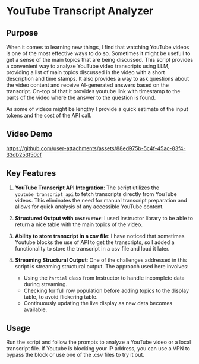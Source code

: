 # YouTube Transcript Analyzer

##  Purpose
When it comes to learning new things, I find that watching YouTube videos is one of the most effective ways to do so. Sometimes it might be usefull to get a sense of the main topics that are being discussed. This script provides a convenient way to analyze YouTube video transcripts using LLM, providing a list of main topics discussed in the video with a short description and time stamps. It also provides a way to ask questions about the video content and receive AI-generated answers based on the transcript. On-top of that it provides youtube link with timestamp to the parts of the video where the answer to the question is found.

As some of videos might be lengthy I provide a quick estimate of the input tokens and the cost of the API call.

## Video Demo

https://github.com/user-attachments/assets/88ed975b-5c4f-45ac-83f4-33db253f50cf 


## Key Features

1.  **YouTube Transcript API Integration**: The script utilizes the `youtube_transcript_api` to fetch transcripts directly from YouTube videos. This eliminates the need for manual transcript preparation and allows for quick analysis of any accessible YouTube content.

2. **Structured Output with `Instructor`**: I used Instructor library to be able to return a nice table with the main topics of the video.
 
3. **Ability to store transcript in a csv file**: I have noticed that sometimes Youtube blocks the use of API to get the transcripts, so I added a functionality to store the transcript in a csv file and load it later.

4. **Streaming Structural Output**: One of the challenges addressed in this script is streaming structural output. The approach used here involves:
   - Using the `Partial` class from Instructor to handle incomplete data during streaming.
   - Checking for full row population before adding topics to the display table, to avoid flickering table.
   - Continuously updating the live display as new data becomes available.

## Usage

Run the script and follow the prompts to analyze a YouTube video or a local transcript file. If Youtube is blocking your IP address, you can use a VPN to bypass the block or use one of the .csv files to try it out.

